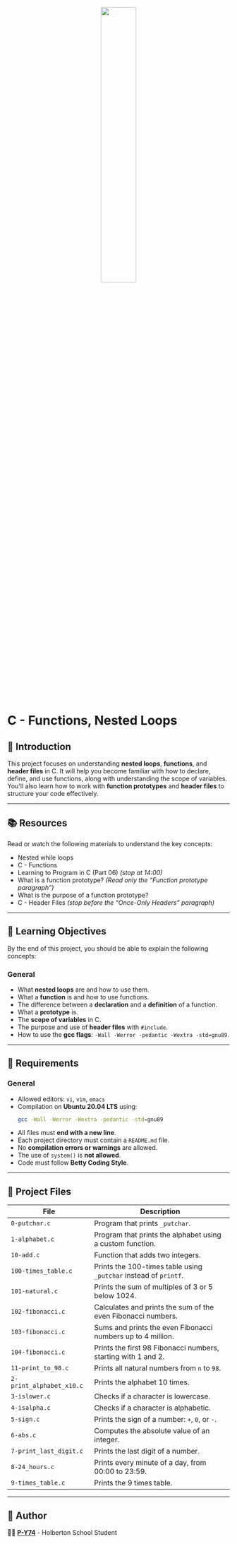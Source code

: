 <p align="center">
   <img src="https://github.com/user-attachments/assets/7d564981-cb81-43e7-819a-25ffcfc5bd72" width=40% height=40%/>
</p>

# C - Functions, Nested Loops

## 📌 Introduction
This project focuses on understanding **nested loops**, **functions**, and **header files** in C. It will help you become familiar with how to declare, define, and use functions, along with understanding the scope of variables. You'll also learn how to work with **function prototypes** and **header files** to structure your code effectively.

---

## 📚 Resources
Read or watch the following materials to understand the key concepts:

- Nested while loops
- C - Functions
- Learning to Program in C (Part 06) *(stop at 14:00)*
- What is a function prototype? *(Read only the “Function prototype paragraph”)*
- What is the purpose of a function prototype?
- C - Header Files *(stop before the “Once-Only Headers” paragraph)*

---

## 🎯 Learning Objectives
By the end of this project, you should be able to explain the following concepts:

### General
- What **nested loops** are and how to use them.
- What a **function** is and how to use functions.
- The difference between a **declaration** and a **definition** of a function.
- What a **prototype** is.
- The **scope of variables** in C.
- The purpose and use of **header files** with `#include`.
- How to use the **gcc flags**: `-Wall -Werror -pedantic -Wextra -std=gnu89`.

---

## 📝 Requirements

### General
- Allowed editors: `vi`, `vim`, `emacs`
- Compilation on **Ubuntu 20.04 LTS** using:
  ```sh
  gcc -Wall -Werror -Wextra -pedantic -std=gnu89
  ```
- All files must **end with a new line**.
- Each project directory must contain a `README.md` file.
- No **compilation errors or warnings** are allowed.
- The use of `system()` is **not allowed**.
- Code must follow **Betty Coding Style**.

---

## 📂 Project Files

| File                       | Description                                                                                           |
|----------------------------|-------------------------------------------------------------------------------------------------------|
| `0-putchar.c`               | Program that prints `_putchar`.                                                                        |
| `1-alphabet.c`              | Program that prints the alphabet using a custom function.                                              |
| `10-add.c`                  | Function that adds two integers.                                                                      |
| `100-times_table.c`         | Prints the 100-times table using `_putchar` instead of `printf`.                                       |
| `101-natural.c`             | Prints the sum of multiples of 3 or 5 below 1024.                                                     |
| `102-fibonacci.c`           | Calculates and prints the sum of the even Fibonacci numbers.                                          |
| `103-fibonacci.c`           | Sums and prints the even Fibonacci numbers up to 4 million.                                           |
| `104-fibonacci.c`           | Prints the first 98 Fibonacci numbers, starting with 1 and 2.                                          |
| `11-print_to_98.c`          | Prints all natural numbers from `n` to `98`.                                                           |
| `2-print_alphabet_x10.c`    | Prints the alphabet 10 times.                                                                          |
| `3-islower.c`               | Checks if a character is lowercase.                                                                   |
| `4-isalpha.c`               | Checks if a character is alphabetic.                                                                  |
| `5-sign.c`                  | Prints the sign of a number: `+`, `0`, or `-`.                                                         |
| `6-abs.c`                   | Computes the absolute value of an integer.                                                             |
| `7-print_last_digit.c`      | Prints the last digit of a number.                                                                    |
| `8-24_hours.c`              | Prints every minute of a day, from 00:00 to 23:59.                                                   |
| `9-times_table.c`           | Prints the 9 times table.                                                                              |

---

## 👤 Author
👨‍💻 **[P-Y74](https://github.com/P-Y74)** - Holberton School Student
